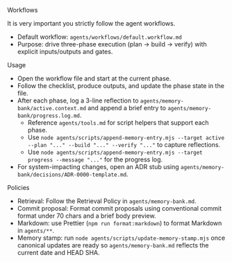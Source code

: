 Workflows

It is very important you strictly follow the agent workflows.

- Default workflow: `agents/workflows/default.workflow.md`
- Purpose: drive three-phase execution (plan → build → verify) with explicit inputs/outputs and gates.

Usage

- Open the workflow file and start at the current phase.
- Follow the checklist, produce outputs, and update the phase state in the file.
- After each phase, log a 3-line reflection to `agents/memory-bank/active.context.md` and append a brief entry to `agents/memory-bank/progress.log.md`.
  - Reference `agents/tools.md` for script helpers that support each phase.
  - Use `node agents/scripts/append-memory-entry.mjs --target active --plan "..." --build "..." --verify "..."` to capture reflections.
  - Use `node agents/scripts/append-memory-entry.mjs --target progress --message "..."` for the progress log.
- For system-impacting changes, open an ADR stub using `agents/memory-bank/decisions/ADR-0000-template.md`.

Policies

- Retrieval: Follow the Retrieval Policy in `agents/memory-bank.md`.
- Commit proposal: Format commit proposals using conventional commit format under 70 chars and a brief body preview.
- Markdown: use Prettier (`npm run format:markdown`) to format Markdown in `agents/**`.
- Memory stamp: run `node agents/scripts/update-memory-stamp.mjs` once canonical updates are ready so `agents/memory-bank.md` reflects the current date and HEAD SHA.
